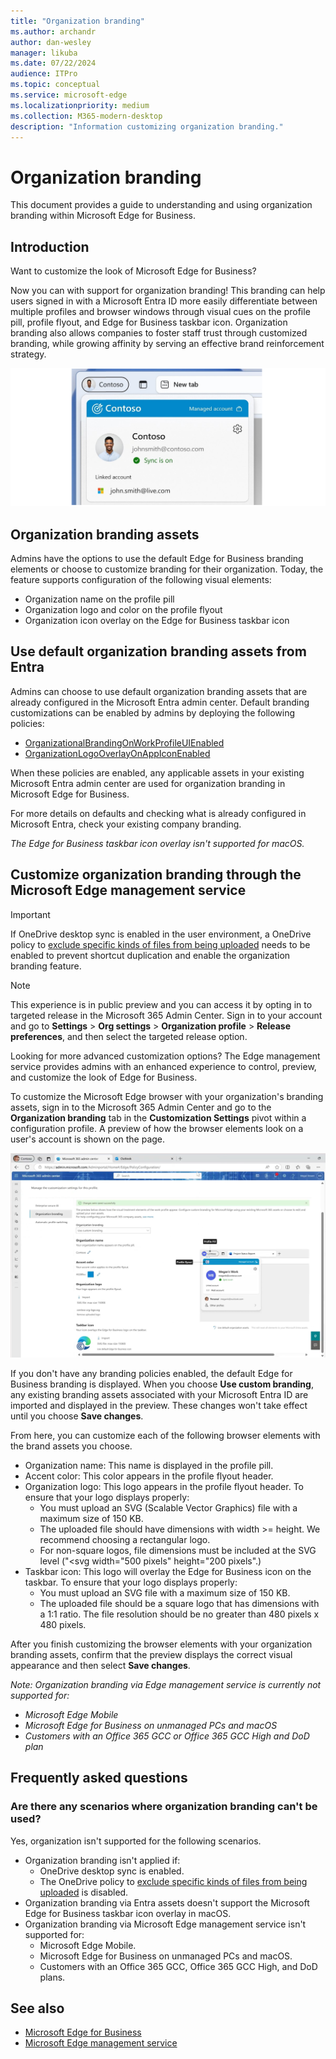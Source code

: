 ```yaml
---
title: "Organization branding"
ms.author: archandr
author: dan-wesley
manager: likuba
ms.date: 07/22/2024
audience: ITPro
ms.topic: conceptual
ms.service: microsoft-edge
ms.localizationpriority: medium
ms.collection: M365-modern-desktop
description: "Information customizing organization branding."
---
```


# Organization branding

This document provides a guide to understanding and using organization branding within Microsoft Edge for Business.

## Introduction

Want to customize the look of Microsoft Edge for Business?

Now you can with support for organization branding! This branding can help users signed in with a Microsoft Entra ID more easily differentiate between multiple profiles and browser windows through visual cues on the profile pill, profile flyout, and Edge for Business taskbar icon. Organization branding  also allows companies to foster staff trust through customized branding, while growing affinity by serving an effective brand reinforcement strategy.

![Company branding for Contoso](media/microsoft-edge-organization-branding/efb-company-branding-new.png)

## Organization branding assets

Admins have the options to use the default Edge for Business branding elements or choose to customize branding for their organization.
Today, the feature supports configuration of the following visual elements:

- Organization name on the profile pill
- Organization logo and color on the profile flyout
- Organization icon overlay on the Edge for Business taskbar icon

## Use default organization branding assets from Entra

Admins can choose to use default organization branding assets that are already configured in the Microsoft Entra admin center. Default branding customizations can be enabled by admins by deploying the following policies:
- [OrganizationalBrandingOnWorkProfileUIEnabled](/deployedge/microsoft-edge-policies#organizationalbrandingonworkprofileuienabled)
- [OrganizationLogoOverlayOnAppIconEnabled](/deployedge/microsoft-edge-policies#organizationlogooverlayonappiconenabled)

When these policies are enabled, any applicable assets in your existing Microsoft Entra admin center are used for organization branding in Microsoft Edge for Business.

For more details on defaults and checking what is already configured in Microsoft Entra, check your existing company branding.

*The Edge for Business taskbar icon overlay isn't supported for macOS.*

## Customize organization branding through the Microsoft Edge management service

> [!IMPORTANT]
> If OneDrive desktop sync is enabled in the user environment, a OneDrive policy to
[exclude specific kinds of files from being uploaded](/sharepoint/use-group-policy#exclude-specific-kinds-of-files-from-being-uploaded) needs to be enabled to prevent shortcut duplication and enable the organization branding feature.

> [!NOTE]
> This experience is in public preview and you can access it by opting in to targeted release in the Microsoft 365 Admin Center. Sign in to your account and go to **Settings** > **Org settings** > **Organization profile** > **Release preferences**, and then select the targeted release option.

Looking for more advanced customization options? The Edge management service provides admins with an enhanced experience to control, preview, and customize the look of Edge for Business.

To customize the Microsoft Edge browser with your organization's branding assets, sign in to the Microsoft 365 Admin Center and go to the **Organization branding** tab in the **Customization Settings** pivot within a configuration profile. A preview of how the browser elements look on a user's account is shown on the page.

![Branding example](media/microsoft-edge-organization-branding/branding-config-profile-edited.png)

If you don't have any branding policies enabled, the default Edge for Business branding is displayed. When you choose **Use custom branding**, any existing branding assets associated with your Microsoft Entra ID are imported and displayed in the preview. These changes won't take effect until you choose **Save changes**.

From here, you can customize each of the following browser elements with the brand assets you choose.

- Organization name: This name is displayed in the profile pill.
- Accent color: This color appears in the profile flyout header.
- Organization logo: This logo appears in the profile flyout header. To ensure that your logo displays properly:
  - You must upload an SVG (Scalable Vector Graphics) file with a maximum size of 150 KB.
  - The uploaded file should have dimensions with width >= height. We recommend choosing a rectangular logo.
  - For non-square logos, file dimensions must be included at the SVG level ("<svg width="500 pixels" height="200 pixels".)
- Taskbar icon: This logo will overlay the Edge for Business icon on the taskbar. To ensure that your logo displays properly:
  - You must upload an SVG file with a maximum size of 150 KB.
  - The uploaded file should be a square logo that has dimensions with a 1:1 ratio. The file resolution should be no greater than 480 pixels x 480 pixels.

After you finish customizing the browser elements with your organization branding assets, confirm that the preview displays the correct visual appearance and then select **Save changes**.

*Note: Organization branding via Edge management service is currently not supported for:*

- *Microsoft Edge Mobile*
- *Microsoft Edge for Business on unmanaged PCs and macOS*
- *Customers with an Office 365 GCC or Office 365 GCC High and DoD plan*

## Frequently asked questions

### Are there any scenarios where organization branding can't be used?

Yes, organization isn't supported for the following scenarios.

- Organization branding isn't applied if:  
  - OneDrive desktop sync is enabled.
  - The OneDrive policy to [exclude specific kinds of files from being uploaded](/sharepoint/use-group-policy#exclude-specific-kinds-of-files-from-being-uploaded) is disabled.
- Organization branding via Entra assets doesn't support the Microsoft Edge for Business taskbar icon overlay in macOS.
- Organization branding via Microsoft Edge management service isn't supported for:
  - Microsoft Edge Mobile.
  - Microsoft Edge for Business on unmanaged PCs and macOS.
  - Customers with an Office 365 GCC, Office 365 GCC High, and DoD plans.


## See also

- [Microsoft Edge for Business](/deployedge/microsoft-edge-for-business)
- [Microsoft Edge management service](/deployedge/microsoft-edge-management-service)
